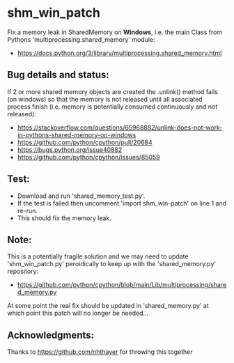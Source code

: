 # shm_win_patch
Fix a memory leak in SharedMemory on **Windows**, i.e. the main Class from Pythons 'multiprocessing.shared_memory' module:
- https://docs.python.org/3/library/multiprocessing.shared_memory.html

## Bug details and status:
If 2 or more shared memory objects are created the .unlink() method fails (on windows) so that the memory is not released until all associated process finish (i.e. memory is potentially consumed continuously and not released):
- https://stackoverflow.com/questions/65968882/unlink-does-not-work-in-pythons-shared-memory-on-windows
- https://github.com/python/cpython/pull/20684
- https://bugs.python.org/issue40882
- https://github.com/python/cpython/issues/85059

## Test:
- Download and run 'shared_memory_test.py'.
- If the test is failed then uncomment 'import shm_win-patch' on line 1 and re-run.
- This should fix the memory leak.

## Note:
This is a potentially fragile solution and we may need to update 'shm_win_patch.py' peroidically to keep up with the 'shared_memory.py' repository:
- https://github.com/python/cpython/blob/main/Lib/multiprocessing/shared_memory.py

At some point the real fix should be updated in 'shared_memory.py' at which point this patch will no longer be needed...

## Acknowledgments:
Thanks to https://github.com/nhthayer for throwing this together

